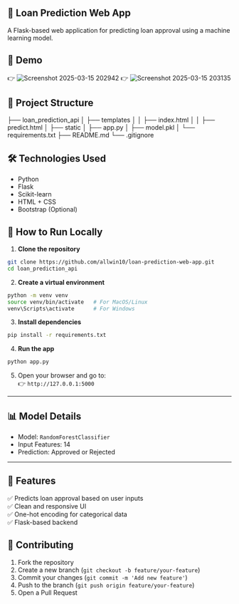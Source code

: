 

## 🚀 Loan Prediction Web App  
A Flask-based web application for predicting loan approval using a machine learning model.


## 📸 **Demo**  
👉 ![Screenshot 2025-03-15 202942](https://github.com/user-attachments/assets/2e994947-6b93-4ddb-9375-e3ecd33fbb3c)
👉 ![Screenshot 2025-03-15 203135](https://github.com/user-attachments/assets/ea3de7a7-70dc-47c2-b3c9-d01b52c69d0f)


## 📂 **Project Structure**  

├── loan_prediction_api
│   ├── templates
│   │   ├── index.html
│   │   ├── predict.html
│   ├── static
│   ├── app.py
│   ├── model.pkl
│   └── requirements.txt
├── README.md
└── .gitignore


## 🛠️ **Technologies Used**
- Python  
- Flask  
- Scikit-learn  
- HTML + CSS  
- Bootstrap (Optional)  



## 🚀 **How to Run Locally**  
1. **Clone the repository**  
```bash
git clone https://github.com/allwin10/loan-prediction-web-app.git
cd loan_prediction_api
```

2. **Create a virtual environment**  
```bash
python -m venv venv
source venv/bin/activate   # For MacOS/Linux
venv\Scripts\activate      # For Windows
```

3. **Install dependencies**  
```bash
pip install -r requirements.txt
```

4. **Run the app**  
```bash
python app.py
```

5. Open your browser and go to:  
👉 `http://127.0.0.1:5000`

---

## 📊 **Model Details**  
- Model: `RandomForestClassifier`  
- Input Features: 14  
- Prediction: Approved or Rejected  

---

## 🌟 **Features**
✅ Predicts loan approval based on user inputs  
✅ Clean and responsive UI  
✅ One-hot encoding for categorical data  
✅ Flask-based backend  


## 🤝 **Contributing**
1. Fork the repository  
2. Create a new branch (`git checkout -b feature/your-feature`)  
3. Commit your changes (`git commit -m 'Add new feature'`)  
4. Push to the branch (`git push origin feature/your-feature`)  
5. Open a Pull Request  


